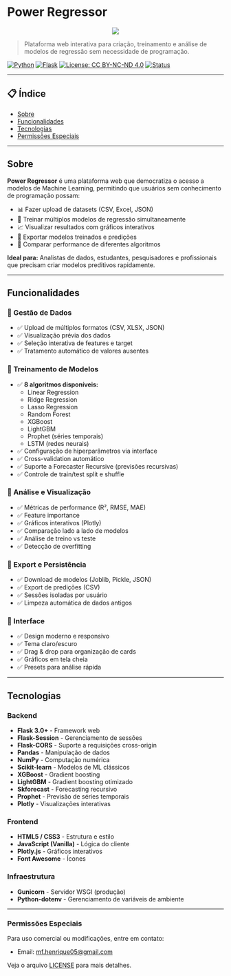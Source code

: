 # Power Regressor

<p align="center">
  <img src="https://raw.githubusercontent.com/Henrique0501/Meu_Portfolio/main/static/Logo_HM.png">
</p>

> Plataforma web interativa para criação, treinamento e análise de modelos de regressão sem necessidade de programação.

[![Python](https://img.shields.io/badge/Python-3.8+-blue.svg)](https://www.python.org/)
[![Flask](https://img.shields.io/badge/Flask-3.0+-green.svg)](https://flask.palletsprojects.com/)
[![License: CC BY-NC-ND 4.0](https://img.shields.io/badge/License-CC%20BY--NC--ND%204.0-lightgrey.svg)](https://creativecommons.org/licenses/by-nc-nd/4.0/)
[![Status](https://img.shields.io/badge/Status-Beta-orange.svg)]()

---

## 📋 Índice

- [Sobre](#sobre)
- [Funcionalidades](#funcionalidades)
- [Tecnologias](#tecnologias)
- [Permissões Especiais](#permissões-especiais)

---

## Sobre

**Power Regressor** é uma plataforma web que democratiza o acesso a modelos de Machine Learning, permitindo que usuários sem conhecimento de programação possam:

- 📊 Fazer upload de datasets (CSV, Excel, JSON)
- 🤖 Treinar múltiplos modelos de regressão simultaneamente
- 📈 Visualizar resultados com gráficos interativos
- 💾 Exportar modelos treinados e predições
- 🎨 Comparar performance de diferentes algoritmos

**Ideal para:** Analistas de dados, estudantes, pesquisadores e profissionais que precisam criar modelos preditivos rapidamente.

---

## Funcionalidades

### 🔹 Gestão de Dados
- ✅ Upload de múltiplos formatos (CSV, XLSX, JSON)
- ✅ Visualização prévia dos dados
- ✅ Seleção interativa de features e target
- ✅ Tratamento automático de valores ausentes

### 🔹 Treinamento de Modelos
- ✅ **8 algoritmos disponíveis:**
  - Linear Regression
  - Ridge Regression
  - Lasso Regression
  - Random Forest
  - XGBoost
  - LightGBM
  - Prophet (séries temporais)
  - LSTM (redes neurais)
- ✅ Configuração de hiperparâmetros via interface
- ✅ Cross-validation automático
- ✅ Suporte a Forecaster Recursive (previsões recursivas)
- ✅ Controle de train/test split e shuffle

### 🔹 Análise e Visualização
- ✅ Métricas de performance (R², RMSE, MAE)
- ✅ Feature importance
- ✅ Gráficos interativos (Plotly)
- ✅ Comparação lado a lado de modelos
- ✅ Análise de treino vs teste
- ✅ Detecção de overfitting

### 🔹 Export e Persistência
- ✅ Download de modelos (Joblib, Pickle, JSON)
- ✅ Export de predições (CSV)
- ✅ Sessões isoladas por usuário
- ✅ Limpeza automática de dados antigos

### 🔹 Interface
- ✅ Design moderno e responsivo
- ✅ Tema claro/escuro
- ✅ Drag & drop para organização de cards
- ✅ Gráficos em tela cheia
- ✅ Presets para análise rápida

---

## Tecnologias

### Backend
- **Flask 3.0+** - Framework web
- **Flask-Session** - Gerenciamento de sessões
- **Flask-CORS** - Suporte a requisições cross-origin
- **Pandas** - Manipulação de dados
- **NumPy** - Computação numérica
- **Scikit-learn** - Modelos de ML clássicos
- **XGBoost** - Gradient boosting
- **LightGBM** - Gradient boosting otimizado
- **Skforecast** - Forecasting recursivo
- **Prophet** - Previsão de séries temporais
- **Plotly** - Visualizações interativas

### Frontend
- **HTML5 / CSS3** - Estrutura e estilo
- **JavaScript (Vanilla)** - Lógica do cliente
- **Plotly.js** - Gráficos interativos
- **Font Awesome** - Ícones

### Infraestrutura
- **Gunicorn** - Servidor WSGI (produção)
- **Python-dotenv** - Gerenciamento de variáveis de ambiente

---

### Permissões Especiais

Para uso comercial ou modificações, entre em contato:
- Email: [mf.henrique05@gmail.com](mailto:mf.henrique05@gmail.com)

Veja o arquivo [LICENSE](LICENSE) para mais detalhes.
